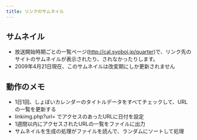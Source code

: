 ```yaml
---
title: リンクのサムネイル
---
```


## サムネイル

- 放送開始時期ごとの一覧ページ(http://cal.syoboi.jp/quarter)で、リンク先のサイトのサムネイルが表示されたり、されなかったりします。
- 2009年4月21日現在、このサムネイルは改変期にしか更新されません

## 動作のメモ

- 1日1回、しょぼいカレンダーのタイトルデータをすべてチェックして、URLの一覧を更新する
- linkimg.php?url= でアクセスのあったURLに日付を設定
- 1週間以内にアクセスされたURLの一覧をファイルに出力
- サムネイルを生成の処理がファイルを読んで、ランダムにソートして処理
